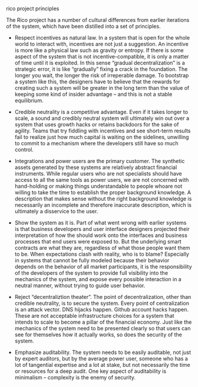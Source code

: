 rico project principles

The Rico project has a number of cultural differences from earlier iterations of the system, which have been distilled into a set of principles.

-    Respect incentives as natural law. In a system that is open for the whole world to interact with, incentives are not just a suggestion. An incentive is more like a physical law such as gravity or entropy. If there is some aspect of the system that is not incentive-compatible, it is only a matter of time until it is exploited. In this sense “gradual decentralization” is a strategic error, it is like “gradually” fixing a crack in the foundation. The longer you wait, the longer the risk of irreperable damage. To bootstrap a system like this, the designers have to believe that the rewards for creating such a system will be greater in the long term than the value of keeping some kind of insider advantage – and this is not a stable equilibrium.

-    Credible neutrality is a competitive advantage. Even if it takes longer to scale, a sound and credibly neutral system will ultimately win out over a system that uses growth hacks or retains backdoors for the sake of agility. Teams that try fiddling with incentives and see short-term results fail to realize just how much capital is waiting on the sidelines, unwilling to commit to a mechanism where the developers still have so much control.

-    Integrations and power users are the primary customer. The synthetic assets generated by these systems are relatively abstract financial instruments. While regular users who are not specialists should have access to all the same tools as power users, we are not concerned with hand-holding or making things understandable to people whoare not willing to take the time to establish the proper background knowledge. A description that makes sense without the right background knowledge is necessarily an incomplete and therefore inaccurate description, which is ultimately a disservice to the user.

-    Show the system as it is. Part of what went wrong with earlier systems is that business developers and user interface designers projected their interpretation of how the should work onto the interfaces and business processes that end users were exposed to. But the underlying smart contracts are what they are, regardless of what those people want them to be. When expectations clash with reality, who is to blame? Especially in systems that cannot be fully modeled because their behavior depends on the behavior of all market participants, it is the responsibility of the developers of the system to provide full visibility into the mechanics of the system, and expose every possible interaction in a neutral manner, without trying to guide user behavior.

-    Reject “decentraliztion theater”. The point of decentralization, other than credible neutrality, is to secure the system. Every point of centralization is an attack vector. DNS hijacks happen. Github account hacks happen. These are not acceptable infrastructure choices for a system that intends to scale to become a pillar of the financial economy. Just like the mechanics of the system need to be presented clearly so that users can see for themselves how it actually works, so does the security of the system.

-    Emphasize auditability. The system needs to be easily auditable, not just by expert auditors, but by the average power user, someone who has a lot of tangential expertise and a lot at stake, but not necessarily the time or resources for a deep audit. One key aspect of auditability is minimalism – complexity is the enemy of security.
